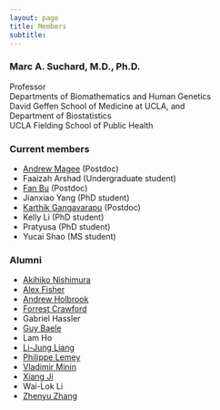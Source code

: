 ```yaml
---
layout: page
title: Members
subtitle: 
---
```


### Marc A. Suchard, M.D., Ph.D.
Professor\
Departments of Biomathematics and Human Genetics\
David Geffen School of Medicine at UCLA, and\
Department of Biostatistics\
UCLA Fielding School of Public Health

### Current members
  * [Andrew Magee](https://afmagee.github.io/) (Postdoc)
  * Faaizah Arshad (Undergraduate student) 
  * [Fan Bu](https://fanbu1995.github.io/) (Postdoc)
  * Jianxiao Yang (PhD student)
  * [Karthik Gangavarapu](https://gkarthik.com/) (Postdoc)
  * Kelly Li (PhD student)
  * Pratyusa (PhD student)
  * Yucai Shao (MS student)

### Alumni
  * [Akihiko Nishimura](https://aki-nishimura.github.io/)
  * [Alex Fisher](https://stat.duke.edu/alexander-fisher)   
  * [Andrew Holbrook](https://andrewjholbrook.github.io/)
  * [Forrest Crawford](http://www.crawfordlab.io/cv/)
  * Gabriel Hassler
  * [Guy Baele](https://rega.kuleuven.be/cev/ecv/lab-members/GuyBaele.html)
  * Lam Ho
  * [Li-Jung Liang](https://bioscience.ucla.edu/people/li-jung-liang/)
  * [Philippe Lemey](https://rega.kuleuven.be/cev/ecv/evolutionary-and-computational-virology-publications/00036765)
  * [Vladimir Minin](https://vnminin.github.io/)
  * [Xiang Ji](https://xiang-ji-ncsu.github.io/)
  * Wai-Lok Li
  * [Zhenyu Zhang](https://sites.google.com/view/zhenyuzhang)
  
